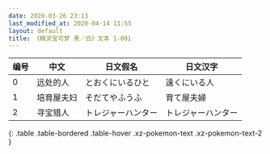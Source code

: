 ```yaml
---
date: 2020-03-26 23:13
last_modified_at: 2020-04-14 11:55
layout: default
title: 《精灵宝可梦 黑／白》文本 1-091
---
```

| 编号 | 中文 | 日文假名 | 日文汉字 |
| ---- | ---- | ---- | --- |
| 0 | 远处的人 | とおくにいるひと | 遠くにいる人 |
| 1 | 培育屋夫妇 | そだてやふうふ | 育て屋夫婦 |
| 2 | 寻宝猎人 | トレジャーハンター | トレジャーハンター |
{: .table .table-bordered .table-hover .xz-pokemon-text .xz-pokemon-text-2 }